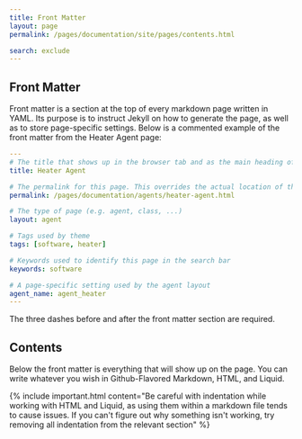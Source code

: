 ```yaml
---
title: Front Matter
layout: page
permalink: /pages/documentation/site/pages/contents.html

search: exclude
---
```



## Front Matter

Front matter is a section at the top of every markdown page written in YAML. Its purpose is to instruct Jekyll
on how to generate the page, as well as to store page-specific settings. Below is a commented example of the front matter
from the Heater Agent page:


```yaml
---
# The title that shows up in the browser tab and as the main heading of the page
title: Heater Agent

# The permalink for this page. This overrides the actual location of the file
permalink: /pages/documentation/agents/heater-agent.html

# The type of page (e.g. agent, class, ...)
layout: agent

# Tags used by theme
tags: [software, heater]

# Keywords used to identify this page in the search bar
keywords: software

# A page-specific setting used by the agent layout
agent_name: agent_heater
---
```

The three dashes before and after the front matter section are required.

## Contents

Below the front matter is everything that will show up on the page. You can write whatever you wish in
Github-Flavored Markdown, HTML, and Liquid.

{% include important.html content="Be careful with indentation while working with HTML and Liquid, as using them
within a markdown file tends to cause issues. If you can't figure out why something isn't working, try removing all
indentation from the relevant section" %}